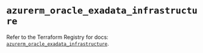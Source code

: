 # `azurerm_oracle_exadata_infrastructure`

Refer to the Terraform Registry for docs: [`azurerm_oracle_exadata_infrastructure`](https://registry.terraform.io/providers/hashicorp/azurerm/4.15.0/docs/resources/oracle_exadata_infrastructure).
